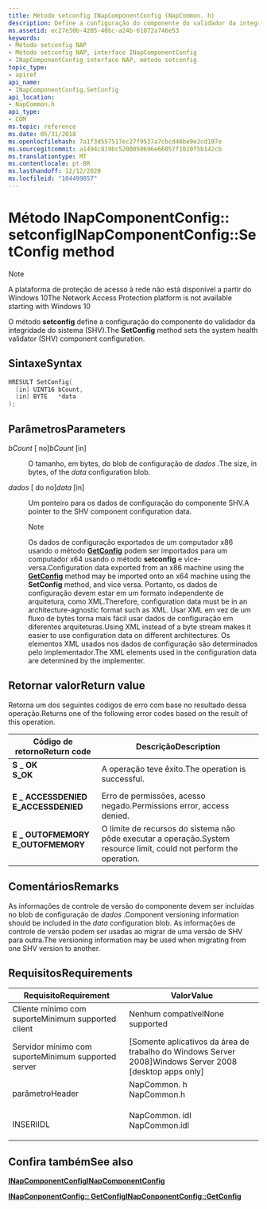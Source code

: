 ```yaml
---
title: Método setconfig INapComponentConfig (NapCommon. h)
description: Define a configuração do componente do validador da integridade do sistema (SHV).
ms.assetid: ec27e30b-4205-40bc-a24b-61072a746e53
keywords:
- Método setconfig NAP
- Método setconfig NAP, interface INapComponentConfig
- INapComponentConfig interface NAP, método setconfig
topic_type:
- apiref
api_name:
- INapComponentConfig.SetConfig
api_location:
- NapCommon.h
api_type:
- COM
ms.topic: reference
ms.date: 05/31/2018
ms.openlocfilehash: 7a1f3d557517ec27f9537a7cbcd46be9e2cd107e
ms.sourcegitcommit: a1494c819bc5200050696e66057f1020f5b142cb
ms.translationtype: MT
ms.contentlocale: pt-BR
ms.lasthandoff: 12/12/2020
ms.locfileid: "104499857"
---
```

# <a name="inapcomponentconfigsetconfig-method"></a><span data-ttu-id="254e2-106">Método INapComponentConfig:: setconfig</span><span class="sxs-lookup"><span data-stu-id="254e2-106">INapComponentConfig::SetConfig method</span></span>

> [!Note]  
> <span data-ttu-id="254e2-107">A plataforma de proteção de acesso à rede não está disponível a partir do Windows 10</span><span class="sxs-lookup"><span data-stu-id="254e2-107">The Network Access Protection platform is not available starting with Windows 10</span></span>

 

<span data-ttu-id="254e2-108">O método **setconfig** define a configuração do componente do validador da integridade do sistema (SHV).</span><span class="sxs-lookup"><span data-stu-id="254e2-108">The **SetConfig** method sets the system health validator (SHV) component configuration.</span></span>

## <a name="syntax"></a><span data-ttu-id="254e2-109">Sintaxe</span><span class="sxs-lookup"><span data-stu-id="254e2-109">Syntax</span></span>


```C++
HRESULT SetConfig(
  [in] UINT16 bCount,
  [in] BYTE   *data
);
```



## <a name="parameters"></a><span data-ttu-id="254e2-110">Parâmetros</span><span class="sxs-lookup"><span data-stu-id="254e2-110">Parameters</span></span>

<dl> <dt>

<span data-ttu-id="254e2-111">*bCount* \[ no\]</span><span class="sxs-lookup"><span data-stu-id="254e2-111">*bCount* \[in\]</span></span>
</dt> <dd>

<span data-ttu-id="254e2-112">O tamanho, em bytes, do blob de configuração de *dados* .</span><span class="sxs-lookup"><span data-stu-id="254e2-112">The size, in bytes, of the *data* configuration blob.</span></span>

</dd> <dt>

<span data-ttu-id="254e2-113">*dados* \[ do no\]</span><span class="sxs-lookup"><span data-stu-id="254e2-113">*data* \[in\]</span></span>
</dt> <dd>

<span data-ttu-id="254e2-114">Um ponteiro para os dados de configuração do componente SHV.</span><span class="sxs-lookup"><span data-stu-id="254e2-114">A pointer to the SHV component configuration data.</span></span>

> [!Note]  
> <span data-ttu-id="254e2-115">Os dados de configuração exportados de um computador x86 usando o método [**GetConfig**](inapcomponentconfig-getconfig.md) podem ser importados para um computador x64 usando o método **setconfig** e vice-versa.</span><span class="sxs-lookup"><span data-stu-id="254e2-115">Configuration data exported from an x86 machine using the [**GetConfig**](inapcomponentconfig-getconfig.md) method may be imported onto an x64 machine using the **SetConfig** method, and vice versa.</span></span> <span data-ttu-id="254e2-116">Portanto, os dados de configuração devem estar em um formato independente de arquitetura, como XML.</span><span class="sxs-lookup"><span data-stu-id="254e2-116">Therefore, configuration data must be in an architecture-agnostic format such as XML.</span></span> <span data-ttu-id="254e2-117">Usar XML em vez de um fluxo de bytes torna mais fácil usar dados de configuração em diferentes arquiteturas.</span><span class="sxs-lookup"><span data-stu-id="254e2-117">Using XML instead of a byte stream makes it easier to use configuration data on different architectures.</span></span> <span data-ttu-id="254e2-118">Os elementos XML usados nos dados de configuração são determinados pelo implementador.</span><span class="sxs-lookup"><span data-stu-id="254e2-118">The XML elements used in the configuration data are determined by the implementer.</span></span>

 

</dd> </dl>

## <a name="return-value"></a><span data-ttu-id="254e2-119">Retornar valor</span><span class="sxs-lookup"><span data-stu-id="254e2-119">Return value</span></span>

<span data-ttu-id="254e2-120">Retorna um dos seguintes códigos de erro com base no resultado dessa operação.</span><span class="sxs-lookup"><span data-stu-id="254e2-120">Returns one of the following error codes based on the result of this operation.</span></span>



| <span data-ttu-id="254e2-121">Código de retorno</span><span class="sxs-lookup"><span data-stu-id="254e2-121">Return code</span></span>                                                                                     | <span data-ttu-id="254e2-122">Descrição</span><span class="sxs-lookup"><span data-stu-id="254e2-122">Description</span></span>                                                        |
|-------------------------------------------------------------------------------------------------|--------------------------------------------------------------------|
| <dl> <span data-ttu-id="254e2-123"><dt>**S \_ OK**</dt></span><span class="sxs-lookup"><span data-stu-id="254e2-123"><dt>**S\_OK** </dt></span></span> </dl>           | <span data-ttu-id="254e2-124">A operação teve êxito.</span><span class="sxs-lookup"><span data-stu-id="254e2-124">The operation is successful.</span></span><br/>                            |
| <dl> <span data-ttu-id="254e2-125"><dt>**E \_ ACCESSDENIED**</dt></span><span class="sxs-lookup"><span data-stu-id="254e2-125"><dt>**E\_ACCESSDENIED** </dt></span></span> </dl> | <span data-ttu-id="254e2-126">Erro de permissões, acesso negado.</span><span class="sxs-lookup"><span data-stu-id="254e2-126">Permissions error, access denied.</span></span><br/>                       |
| <dl> <span data-ttu-id="254e2-127"><dt>**E \_ OUTOFMEMORY**</dt></span><span class="sxs-lookup"><span data-stu-id="254e2-127"><dt>**E\_OUTOFMEMORY** </dt></span></span> </dl>  | <span data-ttu-id="254e2-128">O limite de recursos do sistema não pôde executar a operação.</span><span class="sxs-lookup"><span data-stu-id="254e2-128">System resource limit, could not perform the operation.</span></span><br/> |



 

## <a name="remarks"></a><span data-ttu-id="254e2-129">Comentários</span><span class="sxs-lookup"><span data-stu-id="254e2-129">Remarks</span></span>

<span data-ttu-id="254e2-130">As informações de controle de versão do componente devem ser incluídas no blob de configuração de *dados* .</span><span class="sxs-lookup"><span data-stu-id="254e2-130">Component versioning information should be included in the *data* configuration blob.</span></span> <span data-ttu-id="254e2-131">As informações de controle de versão podem ser usadas ao migrar de uma versão de SHV para outra.</span><span class="sxs-lookup"><span data-stu-id="254e2-131">The versioning information may be used when migrating from one SHV version to another.</span></span>

## <a name="requirements"></a><span data-ttu-id="254e2-132">Requisitos</span><span class="sxs-lookup"><span data-stu-id="254e2-132">Requirements</span></span>



| <span data-ttu-id="254e2-133">Requisito</span><span class="sxs-lookup"><span data-stu-id="254e2-133">Requirement</span></span> | <span data-ttu-id="254e2-134">Valor</span><span class="sxs-lookup"><span data-stu-id="254e2-134">Value</span></span> |
|-------------------------------------|------------------------------------------------------------------------------------------|
| <span data-ttu-id="254e2-135">Cliente mínimo com suporte</span><span class="sxs-lookup"><span data-stu-id="254e2-135">Minimum supported client</span></span><br/> | <span data-ttu-id="254e2-136">Nenhum compatível</span><span class="sxs-lookup"><span data-stu-id="254e2-136">None supported</span></span><br/>                                                                |
| <span data-ttu-id="254e2-137">Servidor mínimo com suporte</span><span class="sxs-lookup"><span data-stu-id="254e2-137">Minimum supported server</span></span><br/> | <span data-ttu-id="254e2-138">\[Somente aplicativos da área de trabalho do Windows Server 2008\]</span><span class="sxs-lookup"><span data-stu-id="254e2-138">Windows Server 2008 \[desktop apps only\]</span></span><br/>                                     |
| <span data-ttu-id="254e2-139">parâmetro</span><span class="sxs-lookup"><span data-stu-id="254e2-139">Header</span></span><br/>                   | <dl> <span data-ttu-id="254e2-140"><dt>NapCommon. h</dt></span><span class="sxs-lookup"><span data-stu-id="254e2-140"><dt>NapCommon.h</dt></span></span> </dl>   |
| <span data-ttu-id="254e2-141">INSERI</span><span class="sxs-lookup"><span data-stu-id="254e2-141">IDL</span></span><br/>                      | <dl> <span data-ttu-id="254e2-142"><dt>NapCommon. idl</dt></span><span class="sxs-lookup"><span data-stu-id="254e2-142"><dt>NapCommon.idl</dt></span></span> </dl> |



## <a name="see-also"></a><span data-ttu-id="254e2-143">Confira também</span><span class="sxs-lookup"><span data-stu-id="254e2-143">See also</span></span>

<dl> <dt>

[<span data-ttu-id="254e2-144">**INapComponentConfig**</span><span class="sxs-lookup"><span data-stu-id="254e2-144">**INapComponentConfig**</span></span>](inapcomponentconfig.md)
</dt> <dt>

[<span data-ttu-id="254e2-145">**INapConponentConfig:: GetConfig**</span><span class="sxs-lookup"><span data-stu-id="254e2-145">**INapConponentConfig::GetConfig**</span></span>](inapcomponentconfig-getconfig.md)
</dt> </dl>

 

 





